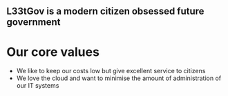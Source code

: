 ## L33tGov is a modern citizen obsessed future government

# Our core values
* We like to keep our costs low but give excellent service to citizens
* We love the cloud and want to minimise the amount of administration of our IT systems
